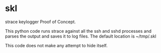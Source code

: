 skl
===

strace keylogger Proof of Concept.

This python code runs strace against all the ssh and sshd processes and parses
the output and saves it to log files.  The default location is ~/tmp/.skl

This code does not make any attempt to hide itself.

